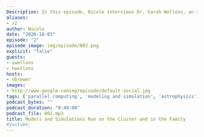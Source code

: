 ```yaml
---
Description: In this episode, Nicole interviews Dr. Sarah Wellons, an astrophysicist who uses HPC resources to run massive simulations of galaxy formation, and her mother, Dr. Helen Wellons, a retired ceimical engineer who used parallel computing to deploy computational modeling applications to optimize real-time refinery operations at ExxonMobile.
aliases:
- /2
author: Nicole
date: "2020-10-03"
episode: "2"
episode_image: img/episode/002.png
explicit: "false"
guests:
- swellons
- hwellons
hosts:
- nbrewer
images:
- http://www.google.comimg/episode/default-social.jpg
tags: ['parallel computing', 'modeling and simulation', 'astrophysics']
podcast_bytes: ""
podcast_duration: "0:48:00"
podcast_file: 002.mp3
title: Models and Simulations Run on the Cluster and in the Family
#youtube: 
---
```

